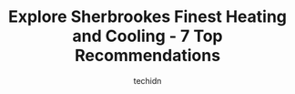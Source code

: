---
layout: ampstory
image: https://i0.wp.com/www.auto.or.id/wp-content/uploads/2023/06/leprohon-inc-0-sherbrooke-1686325826.jpeg?resize=640,853
author: techidn
featured: false
description: Sherbrooke, Quebec, Canada is a haven for Heating and Cooling enthusiasts, boasting an impressive array of 7 top-notch establishments. Whether youre a seasoned connoisseur or simply curious
title: Explore Sherbrookes Finest Heating and Cooling - 7 Top Recommendations
cover:
   title: Explore Sherbrookes Finest Heating and Cooling - 7 Top Recommendations
   subtitle: AUTO.OR.ID
   background: https://www.auto.or.id/wp-content/uploads/2023/06/leprohon-inc-0-sherbrooke-1686325826.jpeg

pages: 
 - layout: thirds
   top: <h1>#1 Huppé Réfrigération</h1>
   bottom: "<p>Great experience purchasing my thermo pump. The technicians were very friendly and professional during the installation.</p>"
   background: https://www.auto.or.id/wp-content/uploads/2023/06/leprohon-inc-1-sherbrooke-1686325828.png
   backgroundblur: true
 - layout: thirds
   top: <h1>#2 leprohon inc.</h1>
   bottom: "<p>6171 Boul Bourque, Sherbrooke, QC J1N 1H2, Canada</p>"
   background: https://www.auto.or.id/wp-content/uploads/2023/06/leprohon-inc-2-sherbrooke-1686325830.png
   cta:
      link: https://www.auto.or.id/explore-sherbrookes-finest-heating-and-cooling-7-top-recommendations/
      text: Explore Sherbrookes Finest Heating and Cooling - 7 Top Recommendations
 - layout: thirds
   top: <h1>#3 Carrier Enterprise Canada LP</h1>
   bottom: "<p>4078 Rue Lesage, Sherbrooke, QC J1L 0B6, Canada</p>"
   background: https://images.unsplash.com/photo-1508974491678-7ec251d629fd?ixlib=rb-4.0.3&ixid=MnwxMjA3fDB8MHxwaG90by1wYWdlfHx8fGVufDB8fHx8&auto=format&fit=crop&w=640&h=853&q=80
   cta:
      link: https://www.auto.or.id/explore-sherbrookes-finest-heating-and-cooling-7-top-recommendations/
      text: Explore Sherbrookes Finest Heating and Cooling - 7 Top Recommendations
 - layout: thirds
   top: <h1>#4 Gadbois Yvon Entretien De Brûleurs 1999 Inc</h1>
   bottom: "<p>1725 Rue Galt E, Sherbrooke, QC J1G 3H6, Canada</p>"
   background: https://images.unsplash.com/photo-1627108258868-c2834cb1f250?ixlib=rb-4.0.3&ixid=MnwxMjA3fDB8MHxwaG90by1wYWdlfHx8fGVufDB8fHx8&auto=format&fit=crop&w=640&h=853&q=80
   cta:
      link: https://www.auto.or.id/explore-sherbrookes-finest-heating-and-cooling-7-top-recommendations/
      text: Explore Sherbrookes Finest Heating and Cooling - 7 Top Recommendations
 - layout: thirds
   top: <h1>#5 Climatisation Roger Demers</h1>
   bottom: "<p>1331 Rue Denault, Sherbrooke, QC J1H 2P6, Canada</p>"
   background: https://images.unsplash.com/photo-1602343858784-d837e63a79c1?ixlib=rb-4.0.3&ixid=MnwxMjA3fDB8MHxwaG90by1wYWdlfHx8fGVufDB8fHx8&auto=format&fit=crop&w=640&h=853&q=80
   cta:
      link: https://www.auto.or.id/explore-sherbrookes-finest-heating-and-cooling-7-top-recommendations/
      text: Explore Sherbrookes Finest Heating and Cooling - 7 Top Recommendations
 - layout: thirds
   top: <h1>#6 KB Réfrigération</h1>
   bottom: "<p>2354 Chem. de Sainte-Catherine, Sherbrooke, QC J1N 2X3, Canada</p>"
   background: https://images.unsplash.com/photo-1639928192091-52a0f057a03a?ixlib=rb-4.0.3&ixid=MnwxMjA3fDB8MHxwaG90by1wYWdlfHx8fGVufDB8fHx8&auto=format&fit=crop&w=640&h=853&q=80
   cta:
      link: https://www.auto.or.id/explore-sherbrookes-finest-heating-and-cooling-7-top-recommendations/
      text: Explore Sherbrookes Finest Heating and Cooling - 7 Top Recommendations
 - layout: thirds
   top: <h1>#7 GNR Corbus</h1>
   bottom: "<p>4070 Rue Brodeur, Sherbrooke, QC J1L 1V9, Canada</p>"
   background: https://images.unsplash.com/photo-1627404958332-cd698bcce36c?ixlib=rb-4.0.3&ixid=MnwxMjA3fDB8MHxwaG90by1wYWdlfHx8fGVufDB8fHx8&auto=format&fit=crop&w=640&h=853&q=80
   cta:
      link: https://www.auto.or.id/explore-sherbrookes-finest-heating-and-cooling-7-top-recommendations/
      text: Explore Sherbrookes Finest Heating and Cooling - 7 Top Recommendations
 - layout: thirds
   middle: Continue reading...
   background: https://images.unsplash.com/photo-1604755948429-a463f1d43c45?ixlib=rb-4.0.3&ixid=MnwxMjA3fDB8MHxwaG90by1wYWdlfHx8fGVufDB8fHx8&auto=format&fit=crop&w=640&h=853&q=80
   cta:
      link: https://www.auto.or.id/explore-sherbrookes-finest-heating-and-cooling-7-top-recommendations/
      text: Explore Sherbrookes Finest Heating and Cooling - 7 Top Recommendations

---